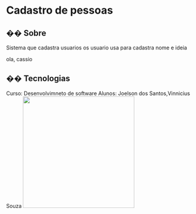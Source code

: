 <h1>Cadastro de pessoas</h1>

<h2>�� Sobre</h2>
<p>Sistema que cadastra usuarios
os usuario usa para cadastra nome e ideia</p>
<p>ola, cassio </p>

## �� Tecnologias
<div>
Curso: Desenvolvimneto de software
Alunos: Joelson dos Santos,Vinnicius Souza
<img src="https://github.com/user-attachments/assets/92f0c7cc-3b4b-41af-ab90-d390ce32c23b"  width="300" height="300"/>
